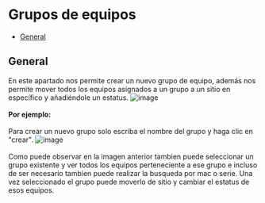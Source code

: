 # Grupos de equipos
 - [General](#head1)

## <a name="head1">General</a>
En este apartado nos permite crear un nuevo grupo de equipo, además nos permite mover todos los equipos asignados a un grupo a un sitio en específico y añadiéndole un estatus.
![image](/images/docs/equipment/group_eq1.png)<br><br>
**Por ejemplo:**<br><br>
Para crear un nuevo grupo solo escriba el nombre del grupo y haga clic en "crear".
![image](/images/docs/equipment/group_eq2.png)<br><br>
Como puede observar en la imagen anterior tambien puede seleccionar un grupo existente y ver todos los equipos perteneciente a ese grupo e incluso de ser necesario tambien puede realizar la busqueda por mac o serie.
Una vez seleccionado el grupo puede moverlo de sitio y cambiar el estatus de esos equipos.
